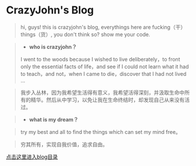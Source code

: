 
CrazyJohn's Blog
===
> hi, guys! this is crazyjohn's blog, everythings here are fucking（干） things（货）, you don't think so? show me your code.

> - **who is crazyjohn？**
> 
> I went to the woods because I wished to live deliberately，to front only the essential facts of life，and see if I could not learn what it had to teach，and not，when I came to die，discover that I had not lived …

> 我步入丛林，因为我希望生活得有意义，我希望活得深刻，并汲取生命中所有的精华。然后从中学习，以免让我在生命终结时，却发现自己从来没有活过。

> - **what is my dream？**

> try my best and all to find the things which can set my mind free。

> 穷其所有，实现自我价值，追求自由。




[点击这里进入blog目录](http://crazyjohn.github.io)


